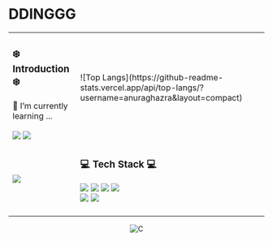 ﻿# DDINGGG

<div align="center">
  <table>
    <tr>
      <td>
        <h3>❄️ Introduction ❄️</h3>
        🌱 I’m currently learning ...<br/><br/>
        <a href="https://hits.seeyoufarm.com"><img src="https://hits.seeyoufarm.com/api/count/incr/badge.svg?url=https%3A%2F%2Fgithub.com%2FDDINGGG%2Fhit-counter&count_bg=%2379C83D&title_bg=%23555555&icon=&icon_color=%23E7E7E7&title=hits&edge_flat=false"/></a>
        <a href="mailto:suyeon8235@gmail.com"><img src="https://img.shields.io/badge/Gmail-d14836?style=flat-square&logo=Gmail&logoColor=white&link=mailto:suyeon8235@gmail.com"/></a>
      </td>
      <td>
        ![Top Langs](https://github-readme-stats.vercel.app/api/top-langs/?username=anuraghazra&layout=compact)
<!--          <img src="https://github-readme-stats.vercel.app/api/top-langs/?username=DDINGGG&layout=compact"> -->
      </td>
    </tr>
    <tr>
      <td>
         <img src="https://github-readme-stats.vercel.app/api?username=DDINGGG&show_icons=true&rank_icon=github">
      </td>
      <td>
        <h3>💻 Tech Stack 💻</h3>
        <img src="https://img.shields.io/badge/Python-3776AB?style=flat&logo=Python&logoColor=white" />
        <img src="https://img.shields.io/badge/JavaScript-F7DF1E?style=flat&logo=JavaScript&logoColor=white" />
        <img src="https://img.shields.io/badge/HTML5-E34F26?style=flat&logo=HTML5&logoColor=white" />
        <img src="https://img.shields.io/badge/CSS3-1572B6?style=flat&logo=CSS3&logoColor=white" />
        <br>
        <img src="https://img.shields.io/badge/PyTorch-EE4C2C?style=flat&logo=PyTorch&logoColor=white" />
        <img src="https://img.shields.io/badge/HuggingFace-FFD54F?style=flat&logo=HuggingFace&logoColor=black" />
        <br><br>
      </td>
    </tr>
  </table>
  <img
            class="solvedac"
            src="https://mazassumnida.wtf/api/v2/generate_badge?boj=tnduss"
            alt="C" />
</div>
